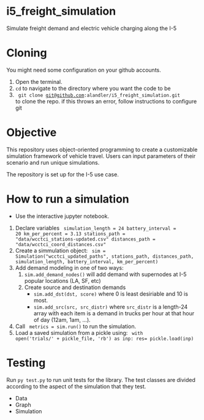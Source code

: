 # i5_freight_simulation
Simulate freight demand and electric vehicle charging along the I-5

# Cloning
You might need some configuration on your github accounts.
1. Open the terminal.
2. <code>cd</code> to navigate to the directory where you want the code to be
3. <code> git clone git@github.com:alandler/i5_freight_simulation.git </code> to clone the repo. 
    if this throws an error, follow instructions to configure git

# Objective

This repository uses object-oriented programming to create a customizable simulation framework of vehicle travel. Users can input parameters of their scenario and run unique simulations.

The repository is set up for the I-5 use case.

# How to run a simulation

* Use the interactive jupyter notebook.

1. Declare variables
    <code> simulation_length = 24
        battery_interval = 20
        km_per_percent = 3.13
        stations_path = "data/wcctci_stations-updated.csv"
        distances_path = "data/wcctci_coord_distances.csv"
     </code>
2. Create a simmulation object: 
    <code> sim = Simulation("wcctci_updated_paths", stations_path, distances_path, simulation_length, battery_interval, km_per_percent) </code>
3. Add demand modeling in one of two ways:
    1. <code>sim.add_demand_nodes()</code> will add demand with supernodes at I-5 popular locations (LA, SF, etc)
    2. Create source and destination demands
        - <code>sim.add_dst(dst, score)</code> where 0 is least desiriable and 10 is most.
        - <code>sim.add_src(src, src_distr)</code> where <code>src_distr</code> is a length-24 array with each item is a demand in trucks per hour at that          hour of day (12am, 1am, ...).
4. Call <code> metrics = sim.run()</code> to run the simulation. 
5. Load a saved simulation from a pickle using: 
            <code> 
            with open('trials/' + pickle_file, 'rb') as inp:
            res= pickle.load(inp)
            </code> 

# Testing

Run <code>py test.py</code> to run unit tests for the library. The test classes are divided according to the aspect of the simulation that they test.
- Data
- Graph
- Simulation
